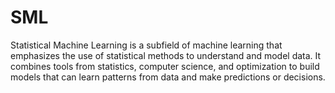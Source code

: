 # SML
Statistical Machine Learning is a subfield of machine learning that emphasizes the use of statistical methods to understand and model data. It combines tools from statistics, computer science, and optimization to build models that can learn patterns from data and make predictions or decisions.
